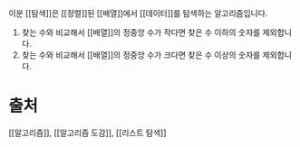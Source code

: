 이분 [[탐색]]은 [[정렬]]된 [[배열]]에서 [[데이터]]를 탐색하는 알고리즘입니다.
1. 찾는 수와 비교해서 [[배열]]의 정중앙 수가 작다면 찾은 수 이하의 숫자를 제외합니다.
2. 찾는 수와 비교해서 [[배열]]의 정중앙 수가 크다면 찾은 수 이상의 숫자를 제외합니다.
# 출처
[[알고리즘]], [[알고리즘 도감]], [[리스트 탐색]]